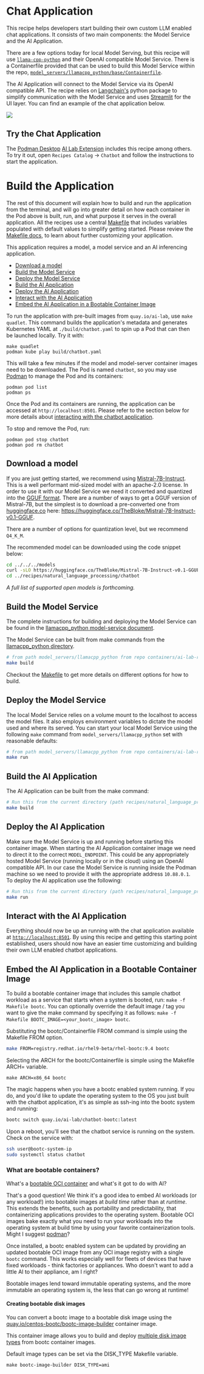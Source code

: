 # Chat Application

  This recipe helps developers start building their own custom LLM enabled chat applications. It consists of two main components: the Model Service and the AI Application.

  There are a few options today for local Model Serving, but this recipe will use [`llama-cpp-python`](https://github.com/abetlen/llama-cpp-python) and their OpenAI compatible Model Service. There is a Containerfile provided that can be used to build this Model Service within the repo, [`model_servers/llamacpp_python/base/Containerfile`](/model_servers/llamacpp_python/base/Containerfile).

  The AI Application will connect to the Model Service via its OpenAI compatible API. The recipe relies on [Langchain's](https://python.langchain.com/docs/get_started/introduction) python package to simplify communication with the Model Service and uses [Streamlit](https://streamlit.io/) for the UI layer. You can find an example of the chat application below.

![](/assets/chatbot_ui.png) 


## Try the Chat Application

The [Podman Desktop](https://podman-desktop.io) [AI Lab Extension](https://github.com/containers/podman-desktop-extension-ai-lab) includes this recipe among others. To try it out, open `Recipes Catalog` -> `Chatbot` and follow the instructions to start the application.

# Build the Application

The rest of this document will explain how to build and run the application from the terminal, and will
go into greater detail on how each container in the Pod above is built, run, and 
what purpose it serves in the overall application. All the recipes use a central [Makefile](../../common/Makefile.common) that includes variables populated with default values to simplify getting started. Please review the [Makefile docs](../../common/README.md), to learn about further customizing your application.


This application requires a model, a model service and an AI inferencing application.

* [Download a model](#download-a-model)
* [Build the Model Service](#build-the-model-service)
* [Deploy the Model Service](#deploy-the-model-service)
* [Build the AI Application](#build-the-ai-application)
* [Deploy the AI Application](#deploy-the-ai-application)
* [Interact with the AI Application](#interact-with-the-ai-application)
* [Embed the AI Application in a Bootable Container Image](#embed-the-ai-application-in-a-bootable-container-image)


To run the application with pre-built images from `quay.io/ai-lab`, use `make quadlet`. This command
builds the application's metadata and generates Kubernetes YAML at `./build/chatbot.yaml` to spin up a Pod that can then be launched locally.
Try it with:

```
make quadlet
podman kube play build/chatbot.yaml
```

This will take a few minutes if the model and model-server container images need to be downloaded. 
The Pod is named `chatbot`, so you may use [Podman](https://podman.io) to manage the Pod and its containers:

```
podman pod list
podman ps
```

Once the Pod and its containers are running, the application can be accessed at `http://localhost:8501`. 
Please refer to the section below for more details about [interacting with the chatbot application](#interact-with-the-ai-application).

To stop and remove the Pod, run:

```
podman pod stop chatbot
podman pod rm chatbot
```

## Download a model

If you are just getting started, we recommend using [Mistral-7B-Instruct](https://huggingface.co/mistralai/Mistral-7B-Instruct-v0.1). This is a well
performant mid-sized model with an apache-2.0 license. In order to use it with our Model Service we need it converted
and quantized into the [GGUF format](https://github.com/ggerganov/ggml/blob/master/docs/gguf.md). There are a number of
ways to get a GGUF version of Mistral-7B, but the simplest is to download a pre-converted one from
[huggingface.co](https://huggingface.co) here: https://huggingface.co/TheBloke/Mistral-7B-Instruct-v0.1-GGUF.

There are a number of options for quantization level, but we recommend `Q4_K_M`. 

The recommended model can be downloaded using the code snippet below:

```bash
cd ../../../models
curl -sLO https://huggingface.co/TheBloke/Mistral-7B-Instruct-v0.1-GGUF/resolve/main/mistral-7b-instruct-v0.1.Q4_K_M.gguf
cd ../recipes/natural_language_processing/chatbot
```

_A full list of supported open models is forthcoming._  


## Build the Model Service

The complete instructions for building and deploying the Model Service can be found in the
[llamacpp_python model-service document](../../../model_servers/llamacpp_python/README.md).

The Model Service can be built from make commands from the [llamacpp_python directory](../../../model_servers/llamacpp_python/).

```bash
# from path model_servers/llamacpp_python from repo containers/ai-lab-recipes
make build
```
Checkout the [Makefile](../../../model_servers/llamacpp_python/Makefile) to get more details on different options for how to build.

## Deploy the Model Service

The local Model Service relies on a volume mount to the localhost to access the model files. It also employs environment variables to dictate the model used and where its served. You can start your local Model Service using the following `make` command from `model_servers/llamacpp_python` set with reasonable defaults:

```bash
# from path model_servers/llamacpp_python from repo containers/ai-lab-recipes
make run
```

## Build the AI Application

The AI Application can be built from the make command:

```bash
# Run this from the current directory (path recipes/natural_language_processing/chatbot from repo containers/ai-lab-recipes)
make build
```

## Deploy the AI Application

Make sure the Model Service is up and running before starting this container image. When starting the AI Application container image we need to direct it to the correct `MODEL_ENDPOINT`. This could be any appropriately hosted Model Service (running locally or in the cloud) using an OpenAI compatible API. In our case the Model Service is running inside the Podman machine so we need to provide it with the appropriate address `10.88.0.1`. To deploy the AI application use the following:

```bash
# Run this from the current directory (path recipes/natural_language_processing/chatbot from repo containers/ai-lab-recipes)
make run 
```

## Interact with the AI Application

Everything should now be up an running with the chat application available at [`http://localhost:8501`](http://localhost:8501). By using this recipe and getting this starting point established, users should now have an easier time customizing and building their own LLM enabled chatbot applications.   

## Embed the AI Application in a Bootable Container Image

To build a bootable container image that includes this sample chatbot workload as a service that starts when a system is booted, run: `make -f Makefile bootc`. You can optionally override the default image / tag you want to give the make command by specifying it as follows: `make -f Makefile BOOTC_IMAGE=<your_bootc_image> bootc`.

Substituting the bootc/Containerfile FROM command is simple using the Makefile FROM option.

```bash
make FROM=registry.redhat.io/rhel9-beta/rhel-bootc:9.4 bootc
```

Selecting the ARCH for the bootc/Containerfile is simple using the Makefile ARCH= variable.

```
make ARCH=x86_64 bootc
```

The magic happens when you have a bootc enabled system running. If you do, and you'd like to update the operating system to the OS you just built
with the chatbot application, it's as simple as ssh-ing into the bootc system and running:

```bash
bootc switch quay.io/ai-lab/chatbot-bootc:latest
```

Upon a reboot, you'll see that the chatbot service is running on the system. Check on the service with:

```bash
ssh user@bootc-system-ip
sudo systemctl status chatbot
```

### What are bootable containers?

What's a [bootable OCI container](https://containers.github.io/bootc/) and what's it got to do with AI?

That's a good question! We think it's a good idea to embed AI workloads (or any workload!) into bootable images at _build time_ rather than
at _runtime_. This extends the benefits, such as portability and predictability, that containerizing applications provides to the operating system.
Bootable OCI images bake exactly what you need to run your workloads into the operating system at build time by using your favorite containerization
tools. Might I suggest [podman](https://podman.io/)?

Once installed, a bootc enabled system can be updated by providing an updated bootable OCI image from any OCI
image registry with a single `bootc` command. This works especially well for fleets of devices that have fixed workloads - think
factories or appliances. Who doesn't want to add a little AI to their appliance, am I right?

Bootable images lend toward immutable operating systems, and the more immutable an operating system is, the less that can go wrong at runtime!

#### Creating bootable disk images

You can convert a bootc image to a bootable disk image using the
[quay.io/centos-bootc/bootc-image-builder](https://github.com/osbuild/bootc-image-builder) container image.

This container image allows you to build and deploy [multiple disk image types](../../common/README_bootc_image_builder.md) from bootc container images.

Default image types can be set via the DISK_TYPE Makefile variable.

`make bootc-image-builder DISK_TYPE=ami`
